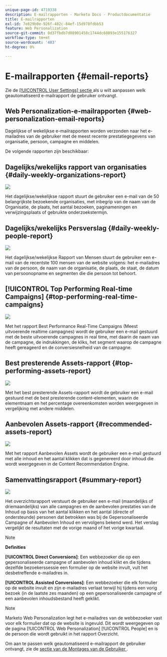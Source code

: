 ```yaml
---
unique-page-id: 4719338
description: E-mailrapporten - Marketo Docs - Productdocumentatie
title: E-mailrapporten
exl-id: 7e829b0e-926f-482c-84ef-15d978fdbb53
feature: Web Personalization
source-git-commit: 0d37fbdb7d08901458c1744dc68893e155176327
workflow-type: tm+mt
source-wordcount: '403'
ht-degree: 0%

---
```


# E-mailrapporten {#email-reports}

Zie de [[!UICONTROL User Settings] sectie ](/help/marketo/product-docs/web-personalization/getting-started/user-settings.md) als u wilt aanpassen welk geautomatiseerd e-mailrapport de gebruiker ontvangt.

## Web Personalization-e-mailrapporten {#web-personalization-email-reports}

Dagelijkse of wekelijkse e-mailrapporten worden verzonden naar het e-mailadres van de gebruiker met de meest recente prestatiegegevens van organisatie, persoon, campagne en middelen.

De volgende rapporten zijn beschikbaar:

## Dagelijks/wekelijks rapport van organisaties {#daily-weekly-organizations-report}

![](assets/image2014-12-6-13-3a32-3a8.png)

Het dagelijkse/wekelijkse rapport stuurt de gebruiker een e-mail van de 50 belangrijkste bezoekende organisaties, met inbegrip van de naam van de Organisatie, de plaats, het aantal bezoeken, paginameningen en verwijzingsplaats of gebruikte onderzoekstermijn.

## Dagelijks/wekelijks Persverslag {#daily-weekly-people-report}

![](assets/two.png)

Het dagelijkse/wekelijkse Rapport van Mensen stuurt de gebruiker een e-mail van de recentste 100 mensen van de website volgens: het e-mailadres van de persoon, de naam van de organisatie, de plaats, de staat, de datum van persoonopname en segmenten die die persoon tot behoort.

## [!UICONTROL Top Performing Real-time Campaigns] {#top-performing-real-time-campaigns}

![](assets/image2014-12-6-13-3a32-3a31.png)

Met het rapport Best Performance Real-Time Campaigns (Meest uitvoerende realtime campagnes) wordt de gebruiker een e-mail gestuurd met de beste uitvoerende campagnes in real time, met daarin de naam van de campagne, de indrukkingen, de kliks, het segment waarop de campagne heeft gereageerd en de conversiesnelheid van de campagne.

## Best presterende Assets-rapport {#top-performing-assets-report}

![](assets/image2014-12-6-13-3a29-3a5.png)

Met het best presterende Assets-rapport wordt de gebruiker een e-mail gestuurd met de best presterende content-elementen, waarin de elementnaam en het percentage overeenkomsten worden weergegeven in vergelijking met andere middelen.

## Aanbevolen Assets-rapport {#recommended-assets-report}

![](assets/image2014-12-6-13-3a28-3a43.png)

Met het rapport Aanbevolen Assets wordt de gebruiker een e-mail gestuurd met alle inhoud en het aantal klikken dat is gegenereerd door inhoud die wordt weergegeven in de Content Recommendation Engine.

## Samenvattingsrapport {#summary-report}

![](assets/six.png)

Het overzichtsrapport verstuurt de gebruiker een e-mail (maandelijks of driemaandelijks) van alle campagnes en de aanbevolen prestaties van de Inhoud op basis van het aantal klikken en het aantal (directe of ondersteunde) personen dat betrokken was bij de Gepersonaliseerde Campagne of Aanbevolen Inhoud en vervolgens bekend werd. Het verslag vergelijkt de resultaten met de vorige maand of het vorige kwartaal.

>[!NOTE]
>
>**Definities**
>
>**[!UICONTROL Direct Conversions]**: Een webbezoeker die op een gepersonaliseerde campagne of aanbevolen inhoud klikt en die tijdens dezelfde bezoekerssessie een formulier op de website invult, vult het desbetreffende e-mailadres in.
>
>**[!UICONTROL Assisted Conversions]**: Een webbezoeker die elk formulier op de website invult en zijn e-mailadres verlaat terwijl hij tijdens een vorig bezoek (in de laatste zes maanden) op een gepersonaliseerde campagne of een aanbevolen inhoudsbestand heeft geklikt.

>[!NOTE]
>
>Marketo Web Personalization legt het e-mailadres van de webbezoeker vast voor elk formulier dat op de website is ingevuld. Dit wordt weergegeven op de pagina [!UICONTROL Web Personalization] [!UICONTROL People] en is de persoon die wordt gebruikt in het rapport Overzicht.

Om aan te passen welk geautomatiseerd e-mailrapport de gebruiker ontvangt, zie de [ sectie van de Montages van de Gebruiker ](/help/marketo/product-docs/web-personalization/getting-started/user-settings.md).

